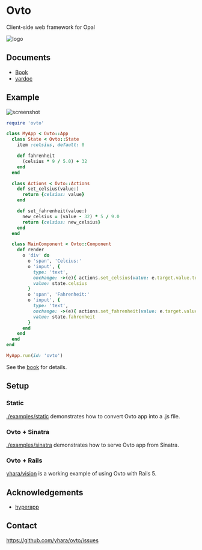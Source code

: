 # Ovto

Client-side web framework for Opal

![logo](ovtologo.png)

## Documents

- [Book](https://yhara.github.io/ovto/docs/)
- [yardoc](https://yhara.github.io/ovto/api/)

## Example

![screenshot](screenshot.png)

```rb
require 'ovto'

class MyApp < Ovto::App
  class State < Ovto::State
    item :celsius, default: 0

    def fahrenheit
      (celsius * 9 / 5.0) + 32
    end
  end

  class Actions < Ovto::Actions
    def set_celsius(value:)
      return {celsius: value}
    end

    def set_fahrenheit(value:)
      new_celsius = (value - 32) * 5 / 9.0
      return {celsius: new_celsius}
    end
  end

  class MainComponent < Ovto::Component
    def render
      o 'div' do
        o 'span', 'Celcius:'
        o 'input', {
          type: 'text',
          onchange: ->(e){ actions.set_celsius(value: e.target.value.to_i) },
          value: state.celsius
        }
        o 'span', 'Fahrenheit:'
        o 'input', {
          type: 'text',
          onchange: ->(e){ actions.set_fahrenheit(value: e.target.value.to_i) },
          value: state.fahrenheit
        }
      end
    end
  end
end

MyApp.run(id: 'ovto')
```

See the [book](https://yhara.github.io/ovto/guides/tutorial.html) for details.

## Setup

### Static

[./examples/static](./examples/static) demonstrates how to convert Ovto app
into a .js file.

### Ovto + Sinatra

[./examples/sinatra](./examples/sinatra) demonstrates how to serve Ovto app
from Sinatra.

### Ovto + Rails

[yhara/vision](https://github.com/yhara/vision) is a working example of using Ovto with Rails 5.

## Acknowledgements

- [hyperapp](https://github.com/hyperapp/hyperapp)

## Contact

https://github.com/yhara/ovto/issues
